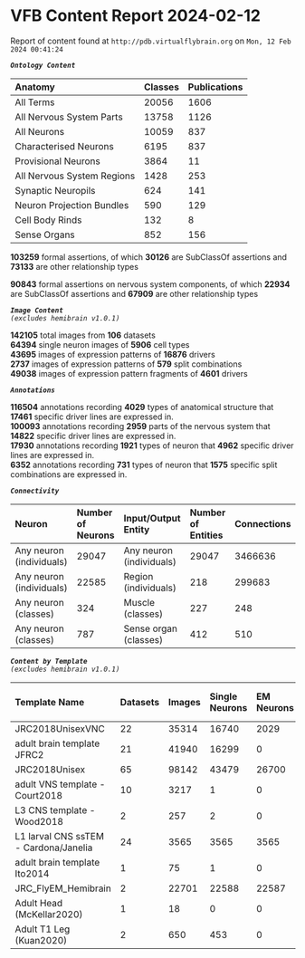 
VFB Content Report 2024-02-12
=============================


Report of content found at ``http://pdb.virtualflybrain.org`` on ``Mon, 12 Feb 2024 00:41:24``  
  
***``Ontology Content``***  

|Anatomy|Classes|Publications|
| :--- | :--- | :--- |
|All Terms|20056|1606|
|All Nervous System Parts|13758|1126|
|All Neurons|10059|837|
|Characterised Neurons|6195|837|
|Provisional Neurons|3864|11|
|All Nervous System Regions|1428|253|
|Synaptic Neuropils|624|141|
|Neuron Projection Bundles|590|129|
|Cell Body Rinds|132|8|
|Sense Organs|852|156|
  
  
**103259** formal assertions, of which **30126** are SubClassOf assertions and **73133** are other relationship types  
  
**90843** formal assertions on nervous system components, of which **22934** are SubClassOf assertions and **67909** are other relationship types  
  
***``Image Content``***  
*``(excludes hemibrain v1.0.1)``*  
  
**142105** total images from **106** datasets  
**64394** single neuron images of **5906** cell types  
**43695** images of expression patterns of **16876** drivers  
**2737** images of expression patterns of **579** split combinations  
**49038** images of expression pattern fragments of **4601** drivers  
  
***``Annotations``***  
  
**116504** annotations recording **4029** types of anatomical structure that **17461** specific driver lines are expressed in.  
**100093** annotations recording **2959** parts of the nervous system that **14822** specific driver lines are expressed in.  
**17930** annotations recording **1921** types of neuron that **4962** specific driver lines are expressed in.  
**6352** annotations recording **731** types of neuron that **1575** specific split combinations are expressed in.  
  
***``Connectivity``***  

|Neuron|Number of Neurons|Input/Output Entity|Number of Entities|Connections|
| :--- | :--- | :--- | :--- | :--- |
|Any neuron (individuals)|29047|Any neuron (individuals)|29047|3466636|
|Any neuron (individuals)|22585|Region (individuals)|218|299683|
|Any neuron (classes)|324|Muscle (classes)|227|248|
|Any neuron (classes)|787|Sense organ (classes)|412|510|
  
  
  
***``Content by Template``***  
*``(excludes hemibrain v1.0.1)``*  

|Template Name|Datasets|Images|Single Neurons|EM Neurons|Full Expression Patterns|Split Expression Patterns|Partial Expression Patterns|Painted domains|
| :--- | :--- | :--- | :--- | :--- | :--- | :--- | :--- | :--- |
|JRC2018UnisexVNC|22|35314|16740|2029|8314|625|10240|14731|
|adult brain template JFRC2|21|41940|16299|0|25272|600|16127|58|
|JRC2018Unisex|65|98142|43479|26700|31655|1632|38796|46|
|adult VNS template - Court2018|10|3217|1|0|3193|494|0|22|
|L3 CNS template - Wood2018|2|257|2|0|0|0|2|255|
|L1 larval CNS ssTEM - Cardona/Janelia|24|3565|3565|3565|0|0|0|0|
|adult brain template Ito2014|1|75|1|0|0|0|0|75|
|JRC_FlyEM_Hemibrain|2|22701|22588|22587|0|0|0|114|
|Adult Head (McKellar2020)|1|18|0|0|0|0|0|0|
|Adult T1 Leg (Kuan2020)|2|650|453|0|0|0|0|4|
  
